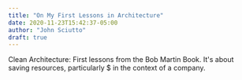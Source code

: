 ```yaml
---
title: "On My First Lessons in Architecture"
date: 2020-11-23T15:42:37-05:00
author: "John Sciutto"
draft: true
---
```


Clean Architecture: First lessons from the Bob Martin Book. It's about
saving resources, particularly $ in the context of a company.
